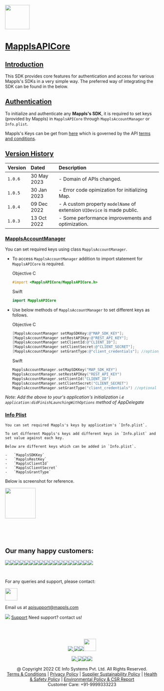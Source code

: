 [<img src="https://about.mappls.com/images/mappls-b-logo.svg" height="80"/> </p>](https://www.mapmyindia.com/api)

# [MapplsAPICore]()

## [Introduction](#Introduction)

This SDK provides core features for authentication and access for various Mappls's SDKs in a very simple way.
The preferred way of integrating the SDK can be found in the  below.

## [Authentication](#Authentication)

To initialize and authenticate any **Mappls's SDK**, it is required to set keys (provided by Mappls) in `MapplsAPICore` through `MapplsAccountManager` or `Info.plist`.

Mappls's Keys can be get from [here](http://about.mappls.com/api/signup) which is governed by the API [terms and conditions](https://about.mappls.com/api/terms-&-conditions).

## [Version History](#Version-History)

| Version | Dated | Description |
| :---- | :---- | :---- |
| `1.0.6 `| 30 May 2023 | - Domain of APIs changed.|
| `1.0.5 `| 30 Jan 2023 | - Error code opimization for initializing Map.|
| `1.0.4` | 09 Dec 2022 | - A custom property `modelName` of extension `UIDevice` is made public.|
| `1.0.3` | 13 Oct 2022 | - Some performance improvements and optimization.|

### [MapplsAccountManager](#MapplsAccountManager)

You can set required keys using class `MapplsAccountManager`.

 -  To access `MapplsAccountManager` addition to import statement for `MapplsAPICore` is required.

      Objective C
      ```objectivec
      #import <MapplsAPICore/MapplsAPICore.h>
      ```

      Swift
      ```swift
      import MapplsAPICore
      ```

-   Use below methods of `MapplsAccountManager` to set different keys as follows.

    Objective C
    ```objectivec
    [MapplsAccountManager setMapSDKKey:@"MAP_SDK_KEY"];
    [MapplsAccountManager setRestAPIKey:@"REST_API_KEY"];
    [MapplsAccountManager setClientId:@"CLIENT_ID"];
    [MapplsAccountManager setClientSecret:@"CLIENT_SECRET"];
    [MapplsAccountManager setGrantType:@"client_credentials"]; //optional
    ```
    Swift
    ```swift
    MapplsAccountManager.setMapSDKKey("MAP_SDK_KEY")
    MapplsAccountManager.setRestAPIKey("REST_API_KEY")
    MapplsAccountManager.setClientId("CLIENT_ID")
    MapplsAccountManager.setClientSecret("CLIENT_SECRET")
    MapplsAccountManager.setGrantType("client_credentials") //optional
    ```
  _Note: Add the above to your's application's initialization i.e `application:didFinishLaunchingWithOptions` method of AppDelegate_

### [Info Plist](#Info-Plist)

    You can set required Mappls's keys by application's `Info.plist`.

    To set different Mappls's keys add different keys in `Info.plist` and set value against each key.

    Below are different keys which can be added in `Info.plist`.

    -   `MapplsSDKKey`
    -   `MapplsRestKey`
    -   `MapplsClientId`
    -   `MapplsClientSecret`
    -   `MapplsGrantType`

Below is screenshot for reference.

[<img src="https://mmi-api-team.s3.amazonaws.com/Mappls-SDKs/Resources/set-keys-info-plist.png"  height="100"/> </p>](https://www.mapmyindia.com/api)


<br><br><br>

## Our many happy customers:

![](https://www.mapmyindia.com/api/img/logos1/PhonePe.png)![](https://www.mapmyindia.com/api/img/logos1/Arya-Omnitalk.png)![](https://www.mapmyindia.com/api/img/logos1/delhivery.png)![](https://www.mapmyindia.com/api/img/logos1/hdfc.png)![](https://www.mapmyindia.com/api/img/logos1/TVS.png)![](https://www.mapmyindia.com/api/img/logos1/Paytm.png)![](https://www.mapmyindia.com/api/img/logos1/FastTrackz.png)![](https://www.mapmyindia.com/api/img/logos1/ICICI-Pru.png)![](https://www.mapmyindia.com/api/img/logos1/LeanBox.png)![](https://www.mapmyindia.com/api/img/logos1/MFS.png)![](https://www.mapmyindia.com/api/img/logos1/TTSL.png)![](https://www.mapmyindia.com/api/img/logos1/Novire.png)![](https://www.mapmyindia.com/api/img/logos1/OLX.png)![](https://www.mapmyindia.com/api/img/logos1/sun-telematics.png)![](https://www.mapmyindia.com/api/img/logos1/Sensel.png)![](https://www.mapmyindia.com/api/img/logos1/TATA-MOTORS.png)![](https://www.mapmyindia.com/api/img/logos1/Wipro.png)![](https://www.mapmyindia.com/api/img/logos1/Xamarin.png)

<br>

For any queries and support, please contact:

[<img src="https://about.mappls.com/images/mappls-b-logo.svg" height="40"/> </p>](https://about.mappls.com/api/)

Email us at [apisupport@mappls.com](mailto:apisupport@mappls.com)

![](https://www.mapmyindia.com/api/img/icons/support.png)
[Support](https://about.mappls.com/contact/)
Need support? contact us!

<br></br>

[<p align="center"> <img src="https://www.mapmyindia.com/api/img/icons/stack-overflow.png"/> ](https://stackoverflow.com/questions/tagged/mappls-api)[![](https://www.mapmyindia.com/api/img/icons/blog.png)](https://about.mappls.com/blog/)[![](https://www.mapmyindia.com/api/img/icons/gethub.png)](https://github.com/mappls-api)[<img src="https://mmi-api-team.s3.ap-south-1.amazonaws.com/API-Team/npm-logo.one-third%5B1%5D.png" height="40"/> </p>](https://www.npmjs.com/org/mapmyindia) 

[<p align="center"> <img src="https://www.mapmyindia.com/june-newsletter/icon4.png"/> ](https://www.facebook.com/Mapplsofficial)[![](https://www.mapmyindia.com/june-newsletter/icon2.png)](https://twitter.com/mappls)[![](https://www.mapmyindia.com/newsletter/2017/aug/llinkedin.png)](https://www.linkedin.com/company/mappls/)[![](https://www.mapmyindia.com/june-newsletter/icon3.png)](https://www.youtube.com/channel/UCAWvWsh-dZLLeUU7_J9HiOA)

<div align="center">@ Copyright 2022 CE Info Systems Pvt. Ltd. All Rights Reserved.</div>

<div align="center"> <a href="https://about.mappls.com/api/terms-&-conditions">Terms & Conditions</a> | <a href="https://www.mappls.com/about/privacy-policy">Privacy Policy</a> | <a href="https://www.mappls.com/pdf/mappls-sustainability-policy-healt-labour-rules-supplir-sustainability.pdf">Supplier Sustainability Policy</a> | <a href="https://www.mappls.com/pdf/Health-Safety-Management.pdf">Health & Safety Policy</a> | <a href="https://www.mappls.com/pdf/Environment-Sustainability-Policy-CSR-Report.pdf">Environmental Policy & CSR Report</a>

<div align="center">Customer Care: +91-9999333223</div>
